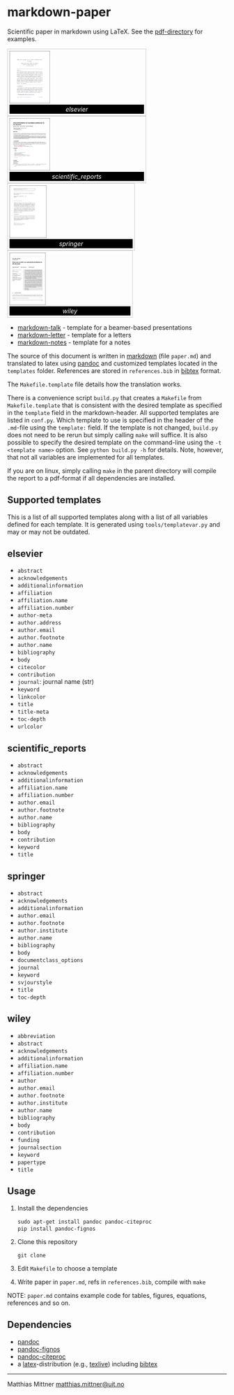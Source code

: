 # markdown-paper

Scientific paper in markdown using LaTeX. See the [pdf-directory](pdf/) for examples.

<style>
figure {
  float: left;
  border: 1px #cccccc solid;
  padding: 4px;
  margin: auto;
}

figcaption {
  background-color: black;
  color: white;
  font-style: italic;
  padding: 2px;
  text-align: center;
}
</style>

<figure><img src="pics/paper_elsevier.png" width=30%></img><figcaption>elsevier</figcaption></figure>
<figure><img src="pics/paper_scientific_reports.png" width=30%></img><figcaption>scientific_reports</figcaption></figure>
<figure><img src="pics/paper_springer.png" width=30%></img><figcaption>springer</figcaption></figure>
<figure><img src="pics/paper_wiley.png" width=30%></img><figcaption>wiley</figcaption></figure>

<div style="clear:both;"></div>

- [markdown-talk](https://github.com/ihrke/markdown-talk) - template for a beamer-based presentations
- [markdown-letter](https://github.com/ihrke/markdown-letter) - template for a letters
- [markdown-notes](https://github.com/ihrke/markdown-notes) - template for a notes

The source of this document is written in [markdown](https://daringfireball.net/projects/markdown/) (file `paper.md`) and translated to latex using [pandoc](http://pandoc.org/) and customized templates located in the `templates` folder. References are stored in `references.bib` in [bibtex](http://www.bibtex.org/) format.

The `Makefile.template` file details how the translation works. 

There is a convenience script `build.py` that creates a `Makefile` from `Makefile.template` that is consistent with the desired template as specified in the `template` field in the markdown-header. All supported templates are listed in `conf.py`.  Which template to use is specified in the header of the `.md`-file using the `template:` field. If the template is not changed, `build.py` does not need to be rerun but simply calling `make` will suffice. It is also possible to specify the desired template on the command-line using the `-t <template name>` option. See `python build.py -h` for details. Note, however, that not all variables are implemented for all templates.

If you are on linux, simply calling `make` in the parent directory will compile the report to a pdf-format if all dependencies are installed.

## Supported templates

This is a list of all supported templates along with a list of all variables defined for each template. It is generated using `tools/templatevar.py` and may or may not be outdated.

elsevier
--------
- `abstract`
- `acknowledgements`
- `additionalinformation`
- `affiliation`
- `affiliation.name`
- `affiliation.number`
- `author-meta`
- `author.address`
- `author.email`
- `author.footnote`
- `author.name`
- `bibliography`
- `body`
- `citecolor`
- `contribution`
- `journal`: journal name (str)
- `keyword`
- `linkcolor`
- `title`
- `title-meta`
- `toc-depth`
- `urlcolor`

scientific_reports
------------------
- `abstract`
- `acknowledgements`
- `additionalinformation`
- `affiliation.name`
- `affiliation.number`
- `author.email`
- `author.footnote`
- `author.name`
- `bibliography`
- `body`
- `contribution`
- `keyword`
- `title`

springer
--------
- `abstract`
- `acknowledgements`
- `additionalinformation`
- `author.email`
- `author.footnote`
- `author.institute`
- `author.name`
- `bibliography`
- `body`
- `documentclass_options`
- `journal`
- `keyword`
- `svjourstyle`
- `title`
- `toc-depth`

wiley
-----
- `abbreviation`
- `abstract`
- `acknowledgements`
- `additionalinformation`
- `affiliation.name`
- `affiliation.number`
- `author`
- `author.email`
- `author.footnote`
- `author.institute`
- `author.name`
- `bibliography`
- `body`
- `contribution`
- `funding`
- `journalsection`
- `keyword`
- `papertype`
- `title`

## Usage

1. Install the dependencies

    ~~~{bash}
    sudo apt-get install pandoc pandoc-citeproc
    pip install pandoc-fignos
    ~~~
2. Clone this repository

    ~~~{bash}
    git clone
    ~~~
3. Edit `Makefile` to choose a template
4. Write paper in `paper.md`, refs in `references.bib`, compile with `make`

NOTE: `paper.md` contains example code for tables, figures, equations, references and so on.


## Dependencies

- [pandoc](http://pandoc.org/)
- [pandoc-fignos](https://github.com/tomduck/pandoc-fignos)
- [pandoc-citeproc](https://github.com/jgm/pandoc-citeproc)
- a [latex](https://www.latex-project.org/)-distribution (e.g., [texlive](https://www.tug.org/texlive/)) including [bibtex](http://www.bibtex.org/)

---

Matthias Mittner <matthias.mittner@uit.no>
